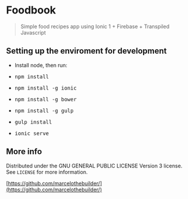 # Foodbook
> Simple food recipes app using Ionic 1 + Firebase + Transpiled Javascript

## Setting up the enviroment for development

* Install node, then run:
* <pre>npm install</pre>
* <pre>npm install -g ionic</pre>
* <pre>npm install -g bower</pre>
* <pre>npm install -g gulp</pre>
* <pre>gulp install</pre>
* <pre>ionic serve</pre>

## More info
Distributed under the GNU GENERAL PUBLIC LICENSE Version 3 license. See ``LICENSE`` for more information.

[https://github.com/marcelothebuilder/](https://github.com/marcelothebuilder/)
